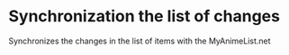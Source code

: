 Synchronization the list of changes
====================================

Synchronizes the changes in the list of items with the MyAnimeList.net
